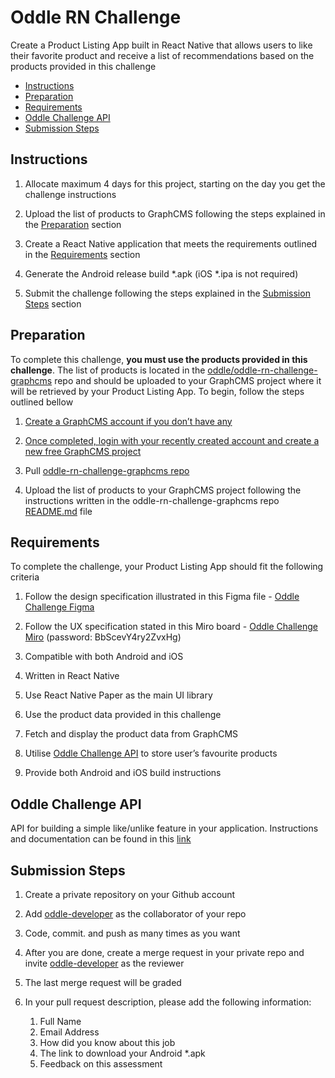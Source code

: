 
# Oddle RN Challenge

Create a Product Listing App built in React Native that allows users to like their favorite product and receive a list of recommendations based on the products provided in this challenge 

- [Instructions](#instructions)
- [Preparation](#preparation)
- [Requirements](#requirements)
- [Oddle Challenge API](#oddle-challenge-api)
- [Submission Steps](#submission-steps)

## Instructions

1. Allocate maximum 4 days for this project, starting on the day you get the challenge instructions

2. Upload the list of products to GraphCMS following the steps explained in the [Preparation](#preparation) section

3. Create a React Native application that meets the requirements outlined in the [Requirements](#requirements) section

4. Generate the Android release build *.apk (iOS *.ipa is not required)

5. Submit the challenge following the steps explained in the [Submission Steps](#submission-steps) section

## Preparation

To complete this challenge, **you must use the products provided in this challenge**. The list of products is located in the [oddle/oddle-rn-challenge-graphcms](https://github.com/oddle-developer/oddle-rn-challenge-graphcms) repo and should be uploaded to your GraphCMS project where it will be retrieved by your Product Listing App. To begin, follow the steps outlined bellow

1. [Create a GraphCMS account if you don’t have any](https://app.graphcms.com/signup)

2. [Once completed, login with your recently created account and create a new free GraphCMS project](https://app.graphcms.com/create) 

3. Pull [oddle-rn-challenge-graphcms repo](https://github.com/oddle-developer/oddle-rn-challenge-graphcms)

4. Upload the list of products to your GraphCMS project following the instructions written in the oddle-rn-challenge-graphcms repo [README.md](https://github.com/oddle-developer/oddle-rn-challenge-graphcms) file

## Requirements

To complete the challenge, your Product Listing App should fit the following criteria

1. Follow the design specification illustrated in this Figma file - [Oddle Challenge Figma](https://www.figma.com/file/bUMsO0Xjw8lVpNGRgSpfzq/Oddle-Challenge?node-id=0%3A1)

2. Follow the UX specification stated in this Miro board - [Oddle Challenge Miro](https://miro.com/app/board/o9J_lqgQ9tM=/?invite_link_id=208262924513) (password: BbScevY4ry2ZvxHg)

3. Compatible with both Android and iOS

4. Written in React Native 

4. Use React Native Paper as the main UI library

5. Use the product data provided in this challenge

6. Fetch and display the product data from GraphCMS

7. Utilise [Oddle Challenge API](#oddle-challenge-api) to store user’s favourite products

8. Provide both Android and iOS build instructions


## Oddle Challenge API
API for building a simple like/unlike feature in your application. Instructions and documentation can be found in this [link](https://oddle-challenge-api.herokuapp.com)


## Submission Steps
1. Create a private repository on your Github account

2. Add [oddle-developer](https://github.com/oddle-developer) as the collaborator of your repo

3. Code, commit. and push as many times as you want

4. After you are done, create a merge request in your private repo and invite [oddle-developer](https://github.com/oddle-developer) as the reviewer

5. The last merge request will be graded

6. In your pull request description, please add the following information:
    1. Full Name
    2. Email Address
    3. How did you know about this job
    4. The link to download your Android *.apk
    5. Feedback on this assessment

